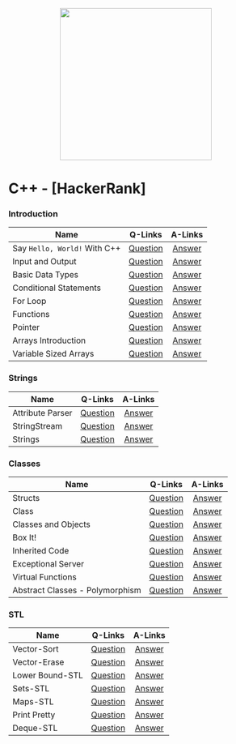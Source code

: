 
<p align="center">
	
<img height=300 src="https://i.imgur.com/pND2Pm4.png">
   
</p>


# C++ - [HackerRank]


### Introduction

| Name                                 	|    Q-Links   	|   A-Links   	|
|--------------------------------------	|:--------:	    |:-------:	    |
| Say `Hello, World!` With C++        	| [Question](https://www.hackerrank.com/challenges/cpp-hello-world) 	|  [Answer](https://github.com/j471n/Hacker-Rank/blob/master/C%2B%2B/01_Introduction/01_Say%20%22Hello%2C%20World!%22%20With%20C%2B%2B.cpp) 	|
| Input and Output                     	| [Question](https://www.hackerrank.com/challenges/cpp-input-and-output) 	|  [Answer](https://github.com/j471n/Hacker-Rank/blob/master/C%2B%2B/01_Introduction/02_Input%20and%20Output.cpp) 	|
| Basic Data Types                   	| [Question](https://www.hackerrank.com/challenges/c-tutorial-basic-data-types) 	|  [Answer](https://github.com/j471n/Hacker-Rank/blob/master/C%2B%2B/01_Introduction/03_Basic%20Data%20Types.cpp) 	|
| Conditional Statements               	| [Question](https://www.hackerrank.com/challenges/c-tutorial-conditional-if-else) 	|  [Answer](https://github.com/j471n/Hacker-Rank/blob/master/C%2B%2B/01_Introduction/04_Conditional%20Statements.cpp) 	|
| For Loop                           	| [Question](https://www.hackerrank.com/challenges/c-tutorial-for-loop) 	|  [Answer](https://github.com/j471n/Hacker-Rank/blob/master/C%2B%2B/01_Introduction/05_For%20Loop.cpp) 	|
| Functions                           	| [Question](https://www.hackerrank.com/challenges/c-tutorial-functions) 	|  [Answer](https://github.com/j471n/Hacker-Rank/blob/master/C%2B%2B/01_Introduction/06_Functions.cpp) 	|
| Pointer                             	| [Question](https://www.hackerrank.com/challenges/c-tutorial-pointer) 	|  [Answer](https://github.com/j471n/Hacker-Rank/blob/master/C%2B%2B/01_Introduction/07_Pointer.cpp) 	|
| Arrays Introduction                  	| [Question](https://www.hackerrank.com/challenges/arrays-introduction) 	|  [Answer](https://github.com/j471n/Hacker-Rank/blob/master/C%2B%2B/01_Introduction/08_Arrays%20Introduction.cpp) 	|
| Variable Sized Arrays                	| [Question](https://www.hackerrank.com/challenges/variable-sized-arrays) 	|  [Answer](https://github.com/j471n/Hacker-Rank/blob/master/C%2B%2B/01_Introduction/09_Variable%20Sized%20Arrays.cpp) 	|


### Strings




| Name                                 	|    Q-Links   	|   A-Links   	|
|--------------------------------------	|:--------:	    |:-------:	    |
| Attribute Parser                    	| [Question](https://www.hackerrank.com/challenges/attribute-parser) 	|  [Answer](https://github.com/j471n/Hacker-Rank/blob/master/C%2B%2B/02_Strings/01_Attribute%20Parser.cpp) 	|
| StringStream                         	| [Question](https://www.hackerrank.com/challenges/c-tutorial-stringstream) 	|  [Answer](https://github.com/j471n/Hacker-Rank/blob/master/C%2B%2B/02_Strings/02_StringStream.cpp) 	|
| Strings                            	| [Question](https://www.hackerrank.com/challenges/c-tutorial-strings) 	|  [Answer](https://github.com/j471n/Hacker-Rank/blob/master/C%2B%2B/02_Strings/03_Strings.cpp) 	|



### Classes



| Name                                 	|    Q-Links   	|   A-Links   	|
|--------------------------------------	|:--------:	    |:-------:	    |
| Structs                             	| [Question](https://www.hackerrank.com/challenges/c-tutorial-struct) 	|  [Answer](https://github.com/j471n/Hacker-Rank/blob/master/C%2B%2B/03_Classes/01_Structs.cpp) 	|
| Class                             	| [Question](https://www.hackerrank.com/challenges/c-tutorial-class) 	|  [Answer](https://github.com/j471n/Hacker-Rank/blob/master/C%2B%2B/03_Classes/02_Class.cpp) 	|
| Classes and Objects                	| [Question](https://www.hackerrank.com/challenges/classes-objects) 	|  [Answer](https://github.com/j471n/Hacker-Rank/blob/master/C%2B%2B/03_Classes/03_Classes%20and%20Objects.cpp) 	|
| Box It!                             	| [Question](https://www.hackerrank.com/challenges/box-it) 	|  [Answer](https://github.com/j471n/Hacker-Rank/blob/master/C%2B%2B/03_Classes/04_Box%20It!.cpp) 	|
| Inherited Code                     	| [Question](https://www.hackerrank.com/challenges/inherited-code) 	|  [Answer](https://github.com/j471n/Hacker-Rank/blob/master/C%2B%2B/03_Classes/05_Inherited%20Code.cpp) 	|
| Exceptional Server                  	| [Question](https://www.hackerrank.com/challenges/exceptional-server) 	|  [Answer](https://github.com/j471n/Hacker-Rank/blob/master/C%2B%2B/03_Classes/06_Exceptional%20Server.cpp) 	|
| Virtual Functions                    	| [Question](https://www.hackerrank.com/challenges/virtual-functions) 	|  [Answer](https://github.com/j471n/Hacker-Rank/blob/master/C%2B%2B/03_Classes/07_Virtual%20Function.cpp) 	|
| Abstract Classes - Polymorphism      	| [Question](https://www.hackerrank.com/challenges/abstract-classes-polymorphism) 	|  [Answer](https://github.com/j471n/Hacker-Rank/blob/master/C%2B%2B/03_Classes/08_Abstract%20Classe%20-Polymorphism.cpp) 	|




### STL 


| Name                                 	|    Q-Links   	|   A-Links   	|
|--------------------------------------	|:--------:	    |:-------:	    |
| Vector-Sort                         	| [Question](https://www.hackerrank.com/challenges/vector-sort) 	|  [Answer](https://github.com/j471n/Hacker-Rank/blob/master/C%2B%2B/STL/01_Vector-Sort.cpp) 	|
| Vector-Erase                         	| [Question](https://www.hackerrank.com/challenges/vector-erase) 	|  [Answer](https://github.com/j471n/Hacker-Rank/blob/master/C%2B%2B/STL/02_Vector-Erase.cpp) 	|
| Lower Bound-STL                    	| [Question](https://www.hackerrank.com/challenges/cpp-lower-bound) 	|  [Answer](https://github.com/j471n/Hacker-Rank/blob/master/C%2B%2B/STL/03_Lower%20Bound-STL.cpp) 	|
| Sets-STL                          	| [Question](https://www.hackerrank.com/challenges/cpp-sets) 	|  [Answer](https://github.com/j471n/Hacker-Rank/blob/master/C%2B%2B/STL/04_Sets-STL.cpp) 	|
| Maps-STL                           	| [Question](https://www.hackerrank.com/challenges/cpp-maps) 	|  [Answer](https://github.com/j471n/Hacker-Rank/blob/master/C%2B%2B/STL/05_Maps-STL.cpp) 	|
| Print Pretty                        	| [Question](https://www.hackerrank.com/challenges/prettyprint) 	|  [Answer](https://github.com/j471n/Hacker-Rank/blob/master/C%2B%2B/STL/06_Print%20Pretty.cpp) 	|
| Deque-STL                           	| [Question](https://www.hackerrank.com/challenges/deque-stl) 	|  [Answer](https://github.com/j471n/Hacker-Rank/blob/master/C%2B%2B/STL/07_Deque-STL.cpp) 	|
